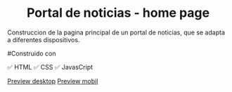 <h1 align="center"> Portal de noticias - home page </h1>

Construccion de la pagina principal de un portal de noticias, que se adapta a diferentes dispositivos.

#Construido con 

✅ HTML
✅ CSS
✅ JavasCript


[Preview desktop](/assets/images/desktop_preview.png)
[Preview mobil](/assets/images/mobil_preview.png)






